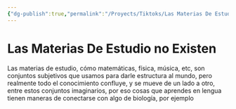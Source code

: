 ```yaml
---
{"dg-publish":true,"permalink":"/Proyects/Tiktoks/Las Materias De Estudio no Existen/","title":"Las materias de estudio no existen","updated":"2023-12-30T18:05:41.769-05:00"}
---
```



# Las Materias De Estudio no Existen

Las materias de estudio, cómo matemáticas, física, música, etc, son conjuntos subjetivos que usamos para darle estructura al mundo, pero realmente todo el conocimiento confluye, y se mueve de un lado a otro, entre estos conjuntos imaginarios, por eso cosas que aprendes en lengua tienen maneras de conectarse con algo de biología, por ejemplo
